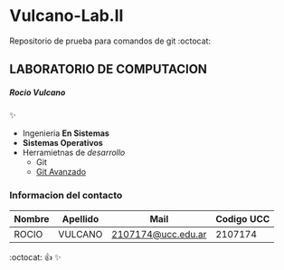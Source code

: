# Vulcano-Lab.II
Repositorio de prueba para comandos de git :octocat:

## LABORATORIO DE COMPUTACION
##### Rocio Vulcano
:sparkles:
* Ingenieria **En Sistemas**
*  **Sistemas Operativos**
* Herramietnas de _desarrollo_
    * Git
    * [Git Avanzado](http://ucc-labcompu2.github.io/filminas/U2_git_avanzado.html#/)

### Informacion del contacto
| Nombre | Apellido |Mail              | Codigo UCC|
|--------|----------|------------------|-----------|
|ROCIO   |VULCANO   |2107174@ucc.edu.ar|2107174    |

:octocat:
:+1:
:sparkles: